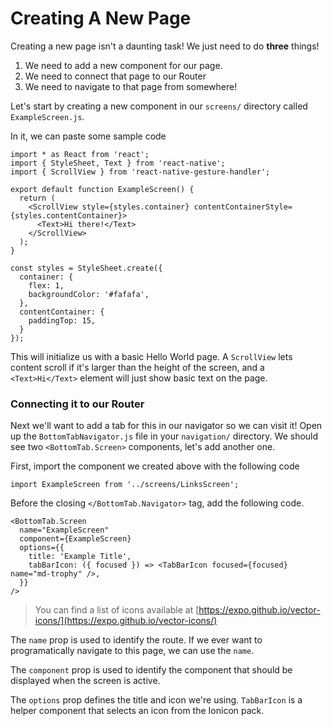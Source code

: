 # Creating A New Page

Creating a new page isn't a daunting task! We just need to do **three** things!

1. We need to add a new component for our page.
2. We need to connect that page to our Router
3. We need to navigate to that page from somewhere!

Let's start by creating a new component in our `screens/` directory called `ExampleScreen.js`.

In it, we can paste some sample code
```
import * as React from 'react';
import { StyleSheet, Text } from 'react-native';
import { ScrollView } from 'react-native-gesture-handler';

export default function ExampleScreen() {
  return (
    <ScrollView style={styles.container} contentContainerStyle={styles.contentContainer}>
      <Text>Hi there!</Text>
    </ScrollView>
  );
}

const styles = StyleSheet.create({
  container: {
    flex: 1,
    backgroundColor: '#fafafa',
  },
  contentContainer: {
    paddingTop: 15,
  }
});
```

This will initialize us with a basic Hello World page. A `ScrollView` lets content scroll if it's larger than the height of the screen, and a `<Text>Hi</Text>` element will just show basic text on the page.

### Connecting it to our Router
Next we'll want to add a tab for this in our navigator so we can visit it! Open up the `BottomTabNavigator.js` file in your `navigation/` directory. We should see two `<BottomTab.Screen>` components, let's add another one.

First, import the component we created above with the following code
```
import ExampleScreen from '../screens/LinksScreen';
```

Before the closing `</BottomTab.Navigator>` tag, add the following code.

```
<BottomTab.Screen
  name="ExampleScreen"
  component={ExampleScreen}
  options={{
    title: 'Example Title',
    tabBarIcon: ({ focused }) => <TabBarIcon focused={focused} name="md-trophy" />,
  }}
/>
```
> You can find a list of icons available at [https://expo.github.io/vector-icons/](https://expo.github.io/vector-icons/)

The `name` prop is used to identify the route. If we ever want to programatically navigate to this page, we can use the `name`.

The `component` prop is used to identify the component that should be displayed when the screen is active.

The `options` prop defines the title and icon we're using. `TabBarIcon` is a helper component that selects an icon from the Ionicon pack.